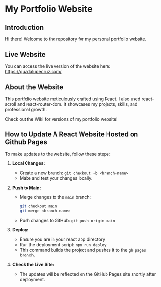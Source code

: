 # My Portfolio Website

## Introduction
Hi there! Welcome to the repository for my personal portfolio website. 

## Live Website
You can access the live version of the website here: https://guadalupecruz.com/
## About the Website
This portfolio website meticulously crafted using React. I also used react-scroll and react-router-dom. It showcases my projects, skills, and professional growth.

Check out the Wiki for versions of my portfolio website!

## How to Update A React Website Hosted on Github Pages
To make updates to the website, follow these steps:

1. **Local Changes:**
   - Create a new branch: `git checkout -b <branch-name>`
   - Make and test your changes locally.

2. **Push to Main:**
   - Merge changes to the `main` branch:
     ```bash
     git checkout main
     git merge <branch-name>
     ```
   - Push changes to GitHub: `git push origin main`

3. **Deploy:**
   - Ensure you are in your react app directory
   - Run the deployment script: `npm run deploy`
   - This command builds the project and pushes it to the `gh-pages` branch.

4. **Check the Live Site:**
   - The updates will be reflected on the GitHub Pages site shortly after deployment.
